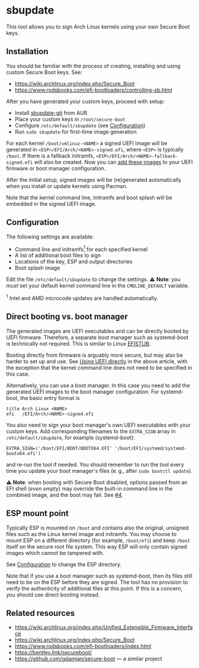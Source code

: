 # sbupdate

This tool allows you to sign Arch Linux kernels using your own Secure Boot keys.

## Installation

You should be familiar with the process of creating, installing and using
custom Secure Boot keys. See:
* https://wiki.archlinux.org/index.php/Secure_Boot
* https://www.rodsbooks.com/efi-bootloaders/controlling-sb.html

After you have generated your custom keys, proceed with setup:
* Install [sbupdate-git](https://aur.archlinux.org/packages/sbupdate-git/) from AUR
* Place your custom keys in `/root/secure-boot`
* Configure `/etc/default/sbupdate` (see [Configuration](#configuration))
* Run `sudo sbupdate` for first-time image generation

For each kernel `/boot/vmlinuz-<NAME>` a signed UEFI image will be generated in
`<ESP>/EFI/Arch/<NAME>-signed.efi`, where `<ESP>` is typically `/boot`. If
there is a fallback initramfs, `<ESP>/EFI/Arch/<NAME>-fallback-signed.efi`
will also be created. Now you can [add these images](#direct-booting-vs-boot-manager)
to your UEFI firmware or boot manager configuration.

After the initial setup, signed images will be (re)generated automatically when
you install or update kernels using Pacman.

Note that the kernel command line, initramfs and boot splash will be embedded in
the signed UEFI image.

## Configuration

The following settings are available:
* Command line and initramfs[<sup>1</sup>](#ucode) for each specified kernel
* A list of additional boot files to sign
* Locations of the key, ESP and output directories
* Boot splash image

Edit the file `/etc/default/sbupdate` to change the settings. ⚠️ **Note**: you _must_
set your default kernel command line in the `CMDLINE_DEFAULT` variable.

<a name="ucode"><sup>1</sup></a> Intel and AMD microcode updates are handled
automatically.

## Direct booting vs. boot manager

The generated images are UEFI executables and can be directly booted by UEFI
firmware. Therefore, a separate boot manager such as systemd-boot is technically
not required. This is similar to Linux [EFISTUB](https://wiki.archlinux.org/index.php/EFISTUB).

Booting directly from firmware is arguably more secure, but may also be harder
to set up and use. See [Using UEFI directly](https://wiki.archlinux.org/index.php/EFISTUB#Using_UEFI_directly)
in the above article, with the exception that the kernel command line does not
need to be specified in this case.

Alternatively, you can use a boot manager. In this case you need to add the generated UEFI
images to the boot manager configuration. For systemd-boot, the basic entry
format is

    title Arch Linux <NAME>
    efi   /EFI/Arch/<NAME>-signed.efi

You also need to sign your boot manager's own UEFI executables with your
custom keys. Add corresponding filenames to the `EXTRA_SIGN` array in
`/etc/default/sbupdate`, for example (systemd-boot):

    EXTRA_SIGN=('/boot/EFI/BOOT/BOOTX64.EFI' '/boot/EFI/systemd/systemd-bootx64.efi')

and re-run the tool if needed. You should remember to run the tool every time
you update your boot manager's files (e. g., after `sudo bootctl update`).

⚠️ **Note**: when booting with Secure Boot disabled, options passed from an EFI shell
(_even empty_) may override the built-in command line in the combined image, and
the boot may fail. See [#4](https://github.com/andreyv/sbupdate/issues/4).


## ESP mount point

Typically ESP is mounted on `/boot` and contains also the original, unsigned
files such as the Linux kernel image and initramfs. You may choose to mount ESP
on a different directory (for example, `/boot/efi`) and keep `/boot` itself on
the secure root file system. This way ESP will only contain signed images which
cannot be tampered with.

See [Configuration](#configuration) to change the ESP directory.

Note that if you use a boot manager such as systemd-boot, then its files still
need to be on the ESP before they are signed. The tool has no provision to
verify the authenticity of additional files at this point. If this is a concern,
you should use direct booting instead.

## Related resources

* https://wiki.archlinux.org/index.php/Unified_Extensible_Firmware_Interface
* https://wiki.archlinux.org/index.php/Secure_Boot
* https://www.rodsbooks.com/efi-bootloaders/index.html
* https://bentley.link/secureboot/
* https://github.com/gdamjan/secure-boot — a similar project
